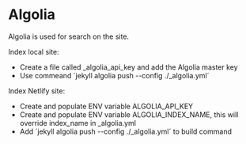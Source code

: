# Algolia
Algolia is used for search on the site.

Index local site:
* Create a file called _algolia_api_key and add the Algolia master key
* Use commeand ´jekyll algolia push --config ./_algolia.yml´

Index Netlify site: 
* Create and populate ENV variable ALGOLIA_API_KEY
* Create and populate ENV variable ALGOLIA_INDEX_NAME, this will override index_name in _algolia.yml
* Add ´jekyll algolia push --config ./_algolia.yml´ to build command